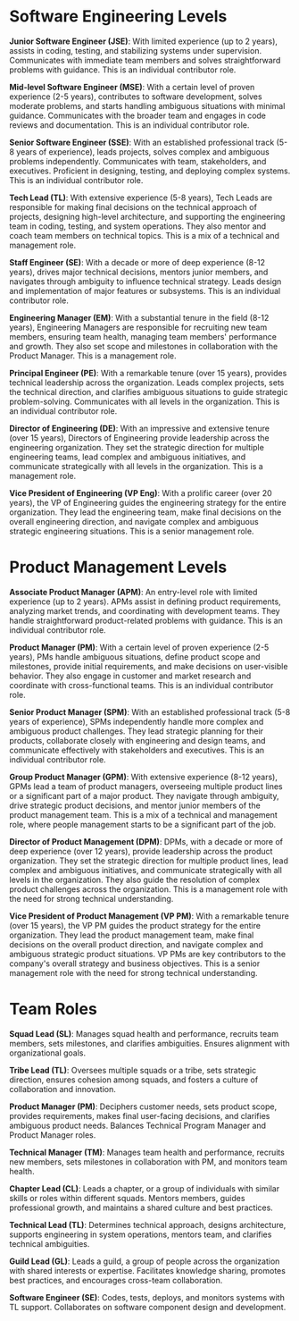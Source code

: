 # Software Engineering Levels

**Junior Software Engineer (JSE)**: With limited experience (up to 2 years), assists in coding, testing, and stabilizing systems under supervision. Communicates with immediate team members and solves straightforward problems with guidance. This is an individual contributor role.

**Mid-level Software Engineer (MSE)**: With a certain level of proven experience (2-5 years), contributes to software development, solves moderate problems, and starts handling ambiguous situations with minimal guidance. Communicates with the broader team and engages in code reviews and documentation. This is an individual contributor role.

**Senior Software Engineer (SSE)**: With an established professional track (5-8 years of experience), leads projects, solves complex and ambiguous problems independently. Communicates with team, stakeholders, and executives. Proficient in designing, testing, and deploying complex systems. This is an individual contributor role.

**Tech Lead (TL)**: With extensive experience (5-8 years), Tech Leads are responsible for making final decisions on the technical approach of projects, designing high-level architecture, and supporting the engineering team in coding, testing, and system operations. They also mentor and coach team members on technical topics. This is a mix of a technical and management role.

**Staff Engineer (SE)**: With a decade or more of deep experience (8-12 years), drives major technical decisions, mentors junior members, and navigates through ambiguity to influence technical strategy. Leads design and implementation of major features or subsystems. This is an individual contributor role.

**Engineering Manager (EM)**: With a substantial tenure in the field (8-12 years), Engineering Managers are responsible for recruiting new team members, ensuring team health, managing team members' performance and growth. They also set scope and milestones in collaboration with the Product Manager. This is a management role.

**Principal Engineer (PE)**: With a remarkable tenure (over 15 years), provides technical leadership across the organization. Leads complex projects, sets the technical direction, and clarifies ambiguous situations to guide strategic problem-solving. Communicates with all levels in the organization. This is an individual contributor role.

**Director of Engineering (DE)**: With an impressive and extensive tenure (over 15 years), Directors of Engineering provide leadership across the engineering organization. They set the strategic direction for multiple engineering teams, lead complex and ambiguous initiatives, and communicate strategically with all levels in the organization. This is a management role.

**Vice President of Engineering (VP Eng)**: With a prolific career (over 20 years), the VP of Engineering guides the engineering strategy for the entire organization. They lead the engineering team, make final decisions on the overall engineering direction, and navigate complex and ambiguous strategic engineering situations. This is a senior management role.

# Product Management Levels

**Associate Product Manager (APM)**: An entry-level role with limited experience (up to 2 years). APMs assist in defining product requirements, analyzing market trends, and coordinating with development teams. They handle straightforward product-related problems with guidance. This is an individual contributor role.

**Product Manager (PM)**: With a certain level of proven experience (2-5 years), PMs handle ambiguous situations, define product scope and milestones, provide initial requirements, and make decisions on user-visible behavior. They also engage in customer and market research and coordinate with cross-functional teams. This is an individual contributor role.

**Senior Product Manager (SPM)**: With an established professional track (5-8 years of experience), SPMs independently handle more complex and ambiguous product challenges. They lead strategic planning for their products, collaborate closely with engineering and design teams, and communicate effectively with stakeholders and executives. This is an individual contributor role.

**Group Product Manager (GPM)**: With extensive experience (8-12 years), GPMs lead a team of product managers, overseeing multiple product lines or a significant part of a major product. They navigate through ambiguity, drive strategic product decisions, and mentor junior members of the product management team. This is a mix of a technical and management role, where people management starts to be a significant part of the job.

**Director of Product Management (DPM)**: DPMs, with a decade or more of deep experience (over 12 years), provide leadership across the product organization. They set the strategic direction for multiple product lines, lead complex and ambiguous initiatives, and communicate strategically with all levels in the organization. They also guide the resolution of complex product challenges across the organization. This is a management role with the need for strong technical understanding.

**Vice President of Product Management (VP PM)**: With a remarkable tenure (over 15 years), the VP PM guides the product strategy for the entire organization. They lead the product management team, make final decisions on the overall product direction, and navigate complex and ambiguous strategic product situations. VP PMs are key contributors to the company's overall strategy and business objectives. This is a senior management role with the need for strong technical understanding.

# Team Roles

**Squad Lead (SL)**: Manages squad health and performance, recruits team members, sets milestones, and clarifies ambiguities. Ensures alignment with organizational goals.

**Tribe Lead (TL)**: Oversees multiple squads or a tribe, sets strategic direction, ensures cohesion among squads, and fosters a culture of collaboration and innovation.

**Product Manager (PM)**: Deciphers customer needs, sets product scope, provides requirements, makes final user-facing decisions, and clarifies ambiguous product needs. Balances Technical Program Manager and Product Manager roles.

**Technical Manager (TM)**: Manages team health and performance, recruits new members, sets milestones in collaboration with PM, and monitors team health.

**Chapter Lead (CL)**: Leads a chapter, or a group of individuals with similar skills or roles within different squads. Mentors members, guides professional growth, and maintains a shared culture and best practices.

**Technical Lead (TL)**: Determines technical approach, designs architecture, supports engineering in system operations, mentors team, and clarifies technical ambiguities.

**Guild Lead (GL)**: Leads a guild, a group of people across the organization with shared interests or expertise. Facilitates knowledge sharing, promotes best practices, and encourages cross-team collaboration.

**Software Engineer (SE)**: Codes, tests, deploys, and monitors systems with TL support. Collaborates on software component design and development.

